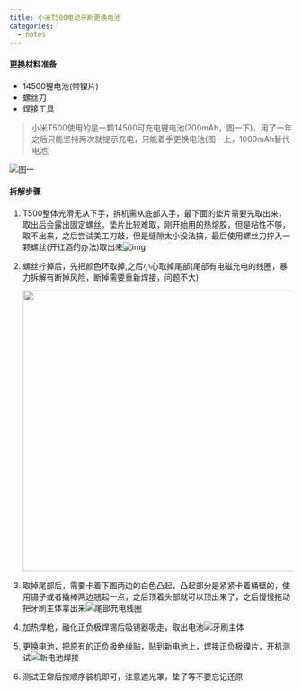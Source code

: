 ```yaml
---
title: 小米T500电动牙刷更换电池
categories: 
  - notes
---
```


#### 更换材料准备

* 14500锂电池(带镍片)
* 螺丝刀
* 焊接工具
<!-- more -->
> 小米T500使用的是一颗14500可充电锂电池(700mAh，图一下)，用了一年之后只能坚持两次就提示充电，只能着手更换电池(图一上，1000mAh替代电池)

![图一](https://cdn.jsdelivr.net/gh/BestJarvan/pic-imgs/imgs/202202281405875.jpeg)

#### 拆解步骤

1. T500整体光滑无从下手，拆机需从底部入手，最下面的垫片需要先取出来，取出后会露出固定螺丝。垫片比较难取，刚开始用的热熔胶，但是粘性不够，取不出来，之后尝试美工刀敲，但是缝隙太小没法搞，最后使用螺丝刀拧入一颗螺丝(开红酒的办法)取出来![img](https://cdn.jsdelivr.net/gh/BestJarvan/pic-imgs/imgs/202202281419590.com&app=2002&size=f9999,10000&q=a80&n=0&g=0n&fmt=jpeg)

2. 螺丝拧掉后，先把颜色环取掉,之后小心取掉尾部(尾部有电磁充电的线圈，暴力拆解有断掉风险，断掉需要重新焊接，问题不大)

   <img src="https://cdn.jsdelivr.net/gh/BestJarvan/pic-imgs/imgs/202202281408645.jpeg" alt="" width="500px" />

3. 取掉尾部后，需要卡着下图两边的白色凸起，凸起部分是紧紧卡着桶壁的，使用镊子或者撬棒两边翘起一点，之后顶着头部就可以顶出来了，之后慢慢拖动把牙刷主体拿出来![尾部充电线圈](https://cdn.jsdelivr.net/gh/BestJarvan/pic-imgs/imgs/202202281445076.JPG)

4. 加热焊枪，融化正负极焊锡后吸锡器吸走，取出电池![牙刷主体](https://cdn.jsdelivr.net/gh/BestJarvan/pic-imgs/imgs/202202281445817.JPG)

5. 更换电池，把原有的正负极绝缘贴，贴到新电池上，焊接正负极镍片，开机测试![新电池焊接](https://cdn.jsdelivr.net/gh/BestJarvan/pic-imgs/imgs/202202281447923.jpeg)

6. 测试正常后按顺序装机即可，注意遮光罩，垫子等不要忘记还原















